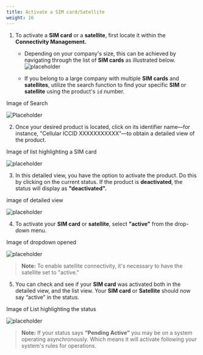 ```yaml
---
title: Activate a SIM card/Satellite
weight: 16
---
```


1. To activate a **SIM card** or a **satellite**, first locate it within the **Connectivity Management.** 
    - Depending on your company's size, this can be achieved by navigating through the list of **SIM cards** as illustrated below. 
![placeholder](https://paper-attachments.dropboxusercontent.com/s_5C683130C76A576B808240977042FF1D52BACC795068C8D25D4A198AA401286B_1687180123071_image.png)



    - If you belong to a large company with multiple **SIM cards** and **satellites**, utilize the search function to find your specific **SIM** or **satellite** using the product's `id` number.

Image of Search

![Placeholder](https://paper-attachments.dropboxusercontent.com/s_5C683130C76A576B808240977042FF1D52BACC795068C8D25D4A198AA401286B_1687180123071_image.png)



2. Once your desired product is located, click on its identifier name—for instance, "Cellular ICCID XXXXXXXXXXX"—to obtain a detailed view of the product.

Image of list highlighting a SIM card

![placeholder](https://paper-attachments.dropboxusercontent.com/s_5C683130C76A576B808240977042FF1D52BACC795068C8D25D4A198AA401286B_1687180123071_image.png)



3. In this detailed view, you have the option to activate the product. Do this by clicking on the current status. If the product is **deactivated**, the status will display as **"deactivated".**

image of detailed view

![placeholder](https://paper-attachments.dropboxusercontent.com/s_5C683130C76A576B808240977042FF1D52BACC795068C8D25D4A198AA401286B_1687180123071_image.png)




4. To activate your **SIM card** or **satellite**, select **"active"** from the drop-down menu.

Image of dropdown opened

![placeholder](https://paper-attachments.dropboxusercontent.com/s_5C683130C76A576B808240977042FF1D52BACC795068C8D25D4A198AA401286B_1687180123071_image.png)



> **Note:** To enable satellite connectivity, it's necessary to have the satellite set to "active."


5. You can check and see if your **SIM card** was activated both in the detailed view, and the list view. Your **SIM card** or **Satellite** should now say “active” in the status.

Image of List highlighting the status

![placeholder](https://paper-attachments.dropboxusercontent.com/s_5C683130C76A576B808240977042FF1D52BACC795068C8D25D4A198AA401286B_1687180123071_image.png)



> **Note:** If your status says **“Pending Active”** you may be on a system operating asynchronously. Which means it will activate following your system's rules for operations.

